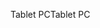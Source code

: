 <span data-ttu-id="70060-101">Tablet PC</span><span class="sxs-lookup"><span data-stu-id="70060-101">Tablet PC</span></span>